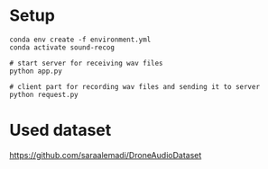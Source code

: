 # Setup

```
conda env create -f environment.yml
conda activate sound-recog

# start server for receiving wav files
python app.py

# client part for recording wav files and sending it to server
python request.py
```

# Used dataset
https://github.com/saraalemadi/DroneAudioDataset
